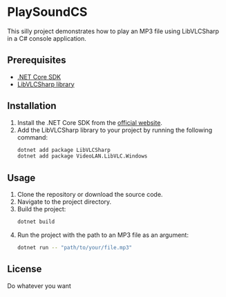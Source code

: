 # PlaySoundCS

This silly project demonstrates how to play an MP3 file using LibVLCSharp in a C# console application.


## Prerequisites

- [.NET Core SDK](https://dotnet.microsoft.com/en-us/download)
- [LibVLCSharp library](https://github.com/videolan/libvlcsharp?tab=readme-ov-file#installation) 


## Installation

1. Install the .NET Core SDK from the [official website](https://dotnet.microsoft.com/download).
2. Add the LibVLCSharp library to your project by running the following command:
    ```sh
    dotnet add package LibVLCSharp
    dotnet add package VideoLAN.LibVLC.Windows
    ```


## Usage

1. Clone the repository or download the source code.
2. Navigate to the project directory.
3. Build the project:
    ```sh
    dotnet build
    ```
4. Run the project with the path to an MP3 file as an argument:
    ```sh
    dotnet run -- "path/to/your/file.mp3"
    ```


## License

Do whatever you want